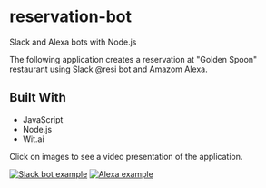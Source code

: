 # reservation-bot

Slack and Alexa bots with Node.js

The following application creates a reservation at "Golden Spoon" restaurant using Slack @resi bot and Amazom Alexa.

## Built With

<ul>
    <li>JavaScript</li>
    <li>Node.js</li>
    <li>Wit.ai</li>
</ul>

Click on images to see a video presentation of the application. 

[![Slack bot example](https://user-images.githubusercontent.com/25894229/87185120-34459300-c2b7-11ea-910a-c4fc716ebdde.png)](https://youtu.be/Ux4F-2B33Pg)
[![Alexa example](https://user-images.githubusercontent.com/25894229/87185247-753da780-c2b7-11ea-8b0c-ddf03218482c.png)](https://youtu.be/kU1B_XWFvz8)
